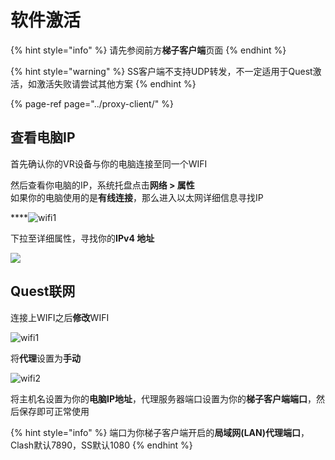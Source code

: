 # 软件激活

{% hint style="info" %}
请先参阅前方**梯子客户端**页面
{% endhint %}

{% hint style="warning" %}
SS客户端不支持UDP转发，不一定适用于Quest激活，如激活失败请尝试其他方案
{% endhint %}

{% page-ref page="../proxy-client/" %}

## 查看电脑IP

首先确认你的VR设备与你的电脑连接至同一个WIFI

然后查看你电脑的IP，系统托盘点击**网络 &gt; 属性**  
如果你的电脑使用的是**有线连接**，那么进入以太网详细信息寻找IP

\*\*\*\*![wifi1](https://cdn.jsdelivr.net/gh/eyw015/Oculus-guide-China/wifi/wifi1.png)

下拉至详细属性，寻找你的**IPv4 地址**

![](https://cdn.jsdelivr.net/gh/eyw015/Oculus-guide-China/wifi/wifi2.png)

## Quest联网

连接上WIFI之后**修改**WIFI

![wifi1](https://cdn.jsdelivr.net/gh/eyw015/Oculus-guide-China/quest/Qwifi1.jpg)

将**代理**设置为**手动**

![wifi2](https://cdn.jsdelivr.net/gh/eyw015/Oculus-guide-China/quest/Qwifi2.jpg)

将主机名设置为你的**电脑IP地址**，代理服务器端口设置为你的**梯子客户端端口**，然后保存即可正常使用

{% hint style="info" %}
端口为你梯子客户端开启的**局域网\(LAN\)代理端口**，Clash默认7890，SS默认1080
{% endhint %}

